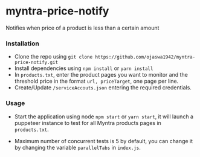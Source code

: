 # myntra-price-notify
Notifies when price of a product is less than a certain amount

### Installation

- Clone the repo using `git clone https://github.com/ojaswa1942/myntra-price-notify.git`
- Install dependencies using `npm install` or `yarn install`
- In `products.txt`, enter the product pages you want to monitor and the threshold price in the format `url, priceTarget`, one page per line.
- Create/Update `/serviceAccouts.json` entering the required credentials.

### Usage

- Start the application using node `npm start` or `yarn start`, it will launch a puppeteer instance to test for all Myntra products pages in `products.txt`.

- Maximum number of concurrent tests is 5 by default, you can change it by changing the variable `parallelTabs` in `index.js`.